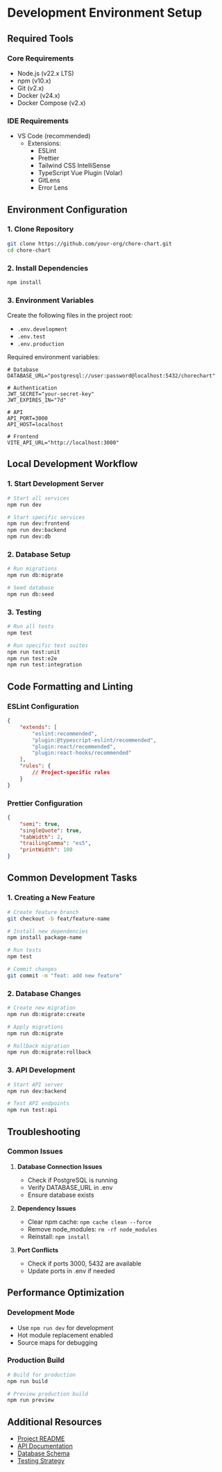 # Development Environment Setup

## Required Tools

### Core Requirements

- Node.js (v22.x LTS)
- npm (v10.x)
- Git (v2.x)
- Docker (v24.x)
- Docker Compose (v2.x)

### IDE Requirements

- VS Code (recommended)
  - Extensions:
    - ESLint
    - Prettier
    - Tailwind CSS IntelliSense
    - TypeScript Vue Plugin (Volar)
    - GitLens
    - Error Lens

## Environment Configuration

### 1. Clone Repository

```bash
git clone https://github.com/your-org/chore-chart.git
cd chore-chart
```

### 2. Install Dependencies

```bash
npm install
```

### 3. Environment Variables

Create the following files in the project root:

- `.env.development`
- `.env.test`
- `.env.production`

Required environment variables:

```env
# Database
DATABASE_URL="postgresql://user:password@localhost:5432/chorechart"

# Authentication
JWT_SECRET="your-secret-key"
JWT_EXPIRES_IN="7d"

# API
API_PORT=3000
API_HOST=localhost

# Frontend
VITE_API_URL="http://localhost:3000"
```

## Local Development Workflow

### 1. Start Development Server

```bash
# Start all services
npm run dev

# Start specific services
npm run dev:frontend
npm run dev:backend
npm run dev:db
```

### 2. Database Setup

```bash
# Run migrations
npm run db:migrate

# Seed database
npm run db:seed
```

### 3. Testing

```bash
# Run all tests
npm test

# Run specific test suites
npm run test:unit
npm run test:e2e
npm run test:integration
```

## Code Formatting and Linting

### ESLint Configuration

```json
{
	"extends": [
		"eslint:recommended",
		"plugin:@typescript-eslint/recommended",
		"plugin:react/recommended",
		"plugin:react-hooks/recommended"
	],
	"rules": {
		// Project-specific rules
	}
}
```

### Prettier Configuration

```json
{
	"semi": true,
	"singleQuote": true,
	"tabWidth": 2,
	"trailingComma": "es5",
	"printWidth": 100
}
```

## Common Development Tasks

### 1. Creating a New Feature

```bash
# Create feature branch
git checkout -b feat/feature-name

# Install new dependencies
npm install package-name

# Run tests
npm test

# Commit changes
git commit -m "feat: add new feature"
```

### 2. Database Changes

```bash
# Create new migration
npm run db:migrate:create

# Apply migrations
npm run db:migrate

# Rollback migration
npm run db:migrate:rollback
```

### 3. API Development

```bash
# Start API server
npm run dev:backend

# Test API endpoints
npm run test:api
```

## Troubleshooting

### Common Issues

1. **Database Connection Issues**

   - Check if PostgreSQL is running
   - Verify DATABASE_URL in .env
   - Ensure database exists

2. **Dependency Issues**

   - Clear npm cache: `npm cache clean --force`
   - Remove node_modules: `rm -rf node_modules`
   - Reinstall: `npm install`

3. **Port Conflicts**
   - Check if ports 3000, 5432 are available
   - Update ports in .env if needed

## Performance Optimization

### Development Mode

- Use `npm run dev` for development
- Hot module replacement enabled
- Source maps for debugging

### Production Build

```bash
# Build for production
npm run build

# Preview production build
npm run preview
```

## Additional Resources

- [Project README](../README.md)
- [API Documentation](./API.md)
- [Database Schema](./DatabaseSchema.md)
- [Testing Strategy](./TestingStrategy.md)
